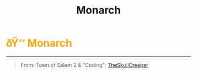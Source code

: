 ﻿---
lang: en-US
title: Monarch
prev:
next:
---

# <font color="#ffa500">ðŸ‘‘ <b>Monarch</b></font> <Badge text="Power" type="tip" vertical="middle"/>
---

> From: Town of Salem 2 & "Coding": [TheSkullCreeper](https://github.com/Loonie-Toons)
